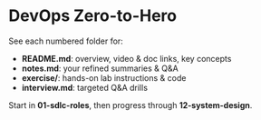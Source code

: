 # DevOps Zero-to-Hero

See each numbered folder for:
- **README.md**: overview, video & doc links, key concepts  
- **notes.md**: your refined summaries & Q&A  
- **exercise/**: hands-on lab instructions & code  
- **interview.md**: targeted Q&A drills

Start in **01-sdlc-roles**, then progress through **12-system-design**.
